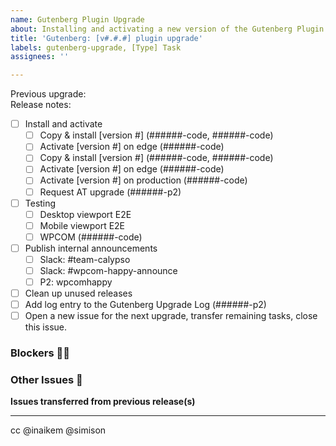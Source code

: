 ```yaml
---
name: Gutenberg Plugin Upgrade
about: Installing and activating a new version of the Gutenberg Plugin
title: 'Gutenberg: [v#.#.#] plugin upgrade'
labels: gutenberg-upgrade, [Type] Task
assignees: ''

---
```


<!--
Thanks for updating Gutenberg! Please be sure to update the title above with the version number you're upgrading.
If you're updating multiple versions (for example, 11.0.0 to production and 11.0.1 to edge), please indicate with an 'x' where appropriate (for example, v11.0.x)

- Previous Upgrade issue should be linked using Github issue numbers (for example, #53725)
- Release notes for the version(s) you're implementing should be linked directly to the WordPress/gutenberg repo tag
(for example, linking the text 'v11.0.0-rc.1' to https://github.com/WordPress/gutenberg/releases/tag/v11.0.0-rc.1)
-->
Previous upgrade:  
Release notes:

<!--
As you complete the tasks in this list, please update the relevant lines with diff and other IDs
-->
- [ ] Install and activate
   - [ ] Copy & install [version #] (######-code, ######-code)
   - [ ] Activate [version #] on edge (######-code)
   - [ ] Copy & install [version #] (######-code, ######-code)
   - [ ] Activate [version #] on edge (######-code)
   - [ ] Activate [version #] on production (######-code)
   - [ ] Request AT upgrade (######-p2)
 - [ ] Testing
   - [ ] Desktop viewport E2E
   - [ ] Mobile viewport E2E
   - [ ] WPCOM (######-code)
 - [ ] Publish internal announcements
    - [ ] Slack: #team-calypso
    - [ ] Slack: #wpcom-happy-announce
    - [ ] P2: wpcomhappy
 - [ ] Clean up unused releases
 - [ ] Add log entry to the Gutenberg Upgrade Log (######-p2)
 - [ ] Open a new issue for the next upgrade, transfer remaining tasks, close this issue.

 ### Blockers 🤷‍♀️

 ### Other Issues 🐛

 **Issues transferred from previous release(s)**

 ---
 cc @inaikem @simison
